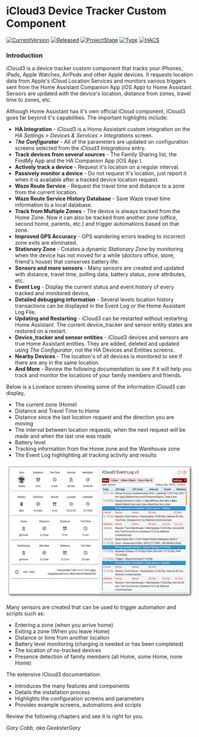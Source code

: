 # iCloud3  Device Tracker Custom Component

[![CurrentVersion](https://img.shields.io/badge/Current_Version-v3.0.0-blue.svg)](https://github.com/gcobb321/icloud3)
[![Released](https://img.shields.io/badge/Released-November,_2022-blue.svg)](https://github.com/gcobb321/icloud3)
[![ProjectStage](https://img.shields.io/badge/Project_Stage-Beta-red.svg)](https://github.com/gcobb321/icloud3)
[![Type](https://img.shields.io/badge/Type-Custom_Component-orange.svg)](https://github.com/gcobb321/icloud3)
[![HACS](https://img.shields.io/badge/HACS-Default-orange.svg)](https://github.com/gcobb321/icloud3)

### Introduction

iCloud3 is a device tracker custom component that tracks your iPhones, iPads, Apple Watches, AirPods and other Apple devices. It requests location data from Apple's iCloud  Location Services and monitors various triggers sent from the Home Assistant Companion App (iOS App) to Home Assistant. Sensors are updated with the device's location, distance from zones, travel time to zones, etc. 

Although Home Assistant has it's own official iCloud component, iCloud3 goes far beyond it's capabilities. The important highlights include:

- **HA Integration** - iCloud3 is a Home Assistant custom integration on the *HA Settings > Devices & Services > Integrations* screen.
- *T**he Configurator*** - All of the parameters are updated on configuration screens selected from the *iCloud3 Integrations* entry.
- **Track devices from several sources** - The Family Sharing list, the FindMy App and the HA Companion App (iOS App ).
- **Actively track a device** - Request it's location on a regular interval.
- **Passively monitor a device** - Do not request it's location, just report it when it is available after a tracked device location request.
- **Waze Route Service** - Request the travel time and distance to a zone from the current location. 
- **Waze Route Service History Database** - Save Waze travel time information to a local database. 
- **Track from Multiple Zones** - The device is always tracked from the Home Zone. Now it can also be tracked from another zone (office, second home, parents, etc.) and trigger automations based on that zone. 
- **Improved GPS Accuracy** - GPS wandering errors leading to incorrect zone exits are eliminated.
- **Stationary Zone** - Creates a dynamic *Stationary Zone* by monitoring when the device has not moved for a while (doctors office, store, friend's house) that conserves battery life.
- **Sensors and more sensors** - Many sensors are created and updated with distance, travel time, polling data, battery status,  zone attributes, etc. 
- **Event Log** - Display the current status and event history of every tracked and monitored device,
- **Detailed debugging information** - Several levels location history transactions can be displayed in the Event Log or the Home Assistant Log File.
- **Updating and Restarting** - iCloud3 can be restarted without restarting Home Assistant. The current device_tracker and sensor entity states are restored on a restart.
- **Device_tracker and sensor entities** - iCloud3 devices and sensors are true Home Assistant entities. They are added, deleted and updated using *The Configurator*, not the HA Devices and Entities screens.
- **Nearby Devices** - The location's of all devices is monitored to see if there are any in the same location.
- **And More** - Review the following documentation to see if it will help you track and monitor the locations of your family members and friends.

Below is a Lovelace screen showing some of the information iCloud3 can display,

- The current zone (Home)
- Distance and Travel Time to Home
- Distance since the last location request and the direction you are moving
- The interval between location requests, when the next request will be made and when the last one was made
- Battery level
- Tracking information from the Home zone and the Warehouse zone
- The Event Log highlighting all tracking activity and results

![](images/tracking-gary-home-tfz-evlog.png)

Many sensors are created that can be used to trigger automation and scripts such as:

- Entering a zone (when you arrive home)
- Exiting a zone (When you leave Home)
- Distance or time from another location
- Battery level monitoring (charging is needed or has been completed)
- The location of no-tracked devices
- Presence detection of family members (all Home, some Home, none Home)

The extensive iCloud3 documentation:

- Introduces the many features and components
- Details the installation process
- Highlights the configuration screens and parameters
- Provides example screens, automations and scripts

Review the following chapters and see it is right for you.



*Gary Cobb, aka GeeksterGary*
